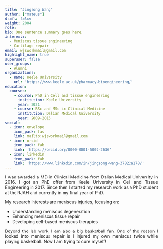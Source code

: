 ```yaml
---
title: "Jingsong Wang"
author: ["mateus"]
draft: false
weight: 2004
role: 
bio: One sentence summary goes here.
interests:
  - Meniscus tissue engineering
  - Cartilage repair
email: wjsworkmail@gmail.com
highlight_name: true
superuser: false
user_groups:
  - Alumni
organizations:
  - name: Keele University
    url: 'https://www.keele.ac.uk/pharmacy-bioengineering/'
education:
  courses:
    - course: PhD in Cell and tissue engineering
      institution: Keele University
      year: 2021
    - course: BSc and MSc in Clinical Medicine
      institution: Dalian Medical University
      year: 2009-2016
social:
  - icon: envelope
    icon_pack: fas
    link: mailto:wjsworkmail@gmail.com
  - icon: orcid
    icon_pack: fab
    link: 'https://orcid.org/0000-0001-5002-2636'
  - icon: linkedin
    icon_pack: fab
    link: 'https://www.linkedin.com/in/jingsong-wang-37822a178/'
---
```

<style>
body {
text-align: justify}
</style>

I was awarded a MD in Clinical Medicine from Dalian Medical University in 2016.
I got an PhD offer from Keele University in Cell and Tissue Engineering in 2017.
Since then I started my research work as a PhD student at the RJAH and currently in my final year of PhD.

My research interests are meniscus injuries, focusing on:

-   Understanding meniscus degeneration
-   Enhancing meniscus tissue repair
-   Developing cell-based meniscus therapies

Beyond the lab work, I am also a big basketball fan.
One of the reason I looked into meniscus repair is I injured my own meniscus twice while playing basketball.
Now I am trying to cure myself!
